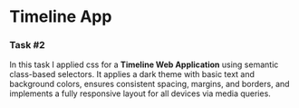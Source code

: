 # Timeline App

### Task #2 
In this task I applied css for a **Timeline Web Application** using semantic class-based selectors. It applies a dark theme with basic text and background colors, ensures consistent spacing, margins, and borders, and implements a fully responsive layout for all devices via media queries.

